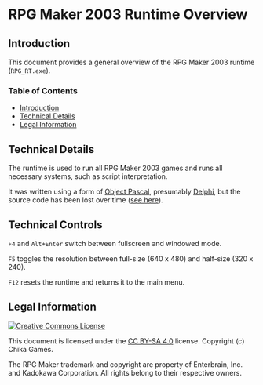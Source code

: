 # RPG Maker 2003 Runtime Overview
## Introduction
This document provides a general overview of the RPG Maker 2003 runtime (`RPG_RT.exe`).

### Table of Contents
* [Introduction](#introduction)
* [Technical Details](#technical-details)
* [Legal Information](#legal-information)

## Technical Details
The runtime is used to run all RPG Maker 2003 games and runs all necessary systems, such as script interpretation.

It was written using a form of [Object Pascal](https://en.wikipedia.org/wiki/Object_Pascal), presumably [Delphi](https://en.wikipedia.org/wiki/Delphi_(software)), but the source code has been lost over time ([see here](https://rpgmaker.net/engines/rm2k3/bulletins/30/)).

## Technical Controls
`F4` and `Alt+Enter` switch between fullscreen and windowed mode.

`F5` toggles the resolution between full-size (640 x 480) and half-size (320 x 240).

`F12` resets the runtime and returns it to the main menu.

## Legal Information
[![Creative Commons License](https://i.creativecommons.org/l/by-sa/4.0/88x31.png)](http://creativecommons.org/licenses/by-sa/4.0/)

This document is licensed under the [CC BY-SA 4.0](http://creativecommons.org/licenses/by-sa/4.0/) license. Copyright (c) Chika Games.

The RPG Maker trademark and copyright are property of Enterbrain, Inc. and Kadokawa Corporation. All rights belong to their respective owners.
